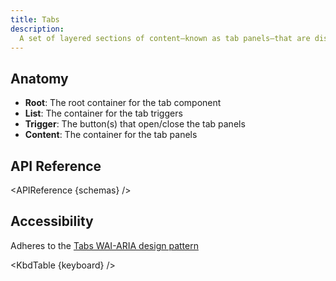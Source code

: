 ```yaml
---
title: Tabs
description:
  A set of layered sections of content—known as tab panels—that are displayed one at a time.
---
```


<script>
    import { APIReference, KbdTable } from '$lib/docs/components'
    export let schemas
    export let keyboard
</script>

## Anatomy

- **Root**: The root container for the tab component
- **List**: The container for the tab triggers
- **Trigger**: The button(s) that open/close the tab panels
- **Content**: The container for the tab panels

## API Reference

<APIReference {schemas} />

## Accessibility

Adheres to the [Tabs WAI-ARIA design pattern](https://www.w3.org/WAI/ARIA/apg/patterns/tabpanel/)

<KbdTable {keyboard} />
